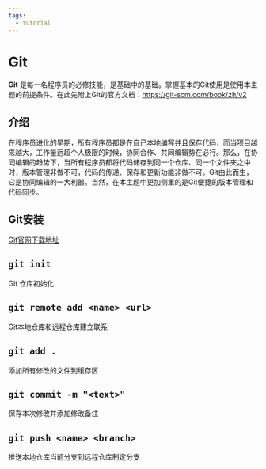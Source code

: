 ```yaml
---
tags:
  - tutorial
---
```


# Git

**Git** 是每一名程序员的必修技能，是基础中的基础。掌握基本的Git使用是使用本主题的前提条件。在此先附上Git的官方文档：https://git-scm.com/book/zh/v2

## 介绍

在程序员进化的早期，所有程序员都是在自己本地编写并且保存代码，而当项目越来越大，工作量远超个人极限的时候，协同合作、共同编辑势在必行。那么，在协同编辑的趋势下，当所有程序员都将代码储存到同一个仓库、同一个文件夹之中时，版本管理非做不可，代码的传递、保存和更新功能非做不可。Git由此而生，它是协同编辑的一大利器。当然，在本主题中更加侧重的是Git便捷的版本管理和代码同步。

## Git安装

[Git官网下载地址](https://git-scm.com/downloads)

## `git init`

Git 仓库初始化

## `git remote add <name> <url>`

Git本地仓库和远程仓库建立联系

## `git add .`

添加所有修改的文件到缓存区

## `git commit -m "<text>"`

保存本次修改并添加修改备注

## `git push <name> <branch>`

推送本地仓库当前分支到远程仓库制定分支
